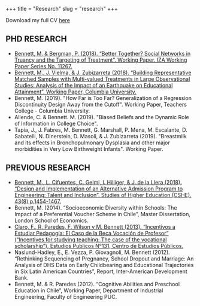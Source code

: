 +++
title = "Research"
slug = "research"
+++

Download my full CV [here](/files/CV_mbennett.pdf)

## PHD RESEARCH 

* [Bennett, M. & Bergman, P. (2018). “Better Together? Social Networks in Truancy and the Targeting of Treatment”. Working Paper. IZA Working Paper Series No. 11267.](https://github.com/maibennett/website/blob/master/networks_paper.pdf)
* [Bennett, M., J. Vielma, & J. Zubizarreta (2018). “Building Representative Matched Samples with Multi-valued Treatments in Large Observational Studies: Analysis of the Impact of an Earthquake on Educational Attainment”. Working Paper, Columbia University.](https://arxiv.org/pdf/1810.06707.pdf)
* Bennett, M. (2019). "How Far is Too Far? Generalization of a Regression Discontinuity Design Away from the Cutoff". Working Paper, Teachers College - Columbia University.
* Allende, C. & Bennett. M. (2019). "Biased Beliefs and the Dynamic Role of Information in College Choice".
* Tapia, J., J. Fabres, M. Bennett, G. Marshall, P. Mena, M. Escalante, D. Sabatelli, N. Dinerstein, D. Masoli, & J. Zubizarreta (2019). "Breastmilk and its effects in Bronchopulmonary Dysplasia and other major morbidities in Very Low Birthweight Infants". Working Paper.

## PREVIOUS RESEARCH

* [Bennett, M., L. Cifuentes, C. Gelmi, I. Hilliger, & J. de la Llera (2018). “Design and Implementation of an Alternative Admission Program to Engineering: Talent and Inclusion”. Studies of Higher Education (CSHE). 43(8) p.1454-1467.](https://www.tandfonline.com/doi/abs/10.1080/03075079.2016.1263291?journalCode=cshe20)
* Bennett, M. (2014). “Socioeconomic Diversity within Schools: The Impact of a Preferential Voucher Scheme in Chile”, Master Dissertation, London School of Economics.
* [Claro, F., R. Paredes, F. Wilson y M. Bennett (2013). “Incentivos a Estudiar Pedagogía: El Caso de la Beca Vocación de Profesor” (“Incentives for studying teaching: The case of the vocational scholarship”), Estudios Publicos N°131, Centro de Estudios Públicos.](https://www.cepchile.cl/cep/site/artic/20160304/asocfile/20160304100405/rev131_FClaro-RParedes-MBennett-TWilson.pdf)
* Naslund-Hadley, E., E. Vezza, P. Giovagnoli, M. Bennett (2012). “Rethinking Sequencing of Pregnancy, School Dropout and Marriage: An Analysis of DHS Data on Early Childbearing and Educational Trajectories in Six Latin American Countries”, Report, Inter-American Development Bank.
* Bennett, M. & R. Paredes (2012). “Cognitive Abilities and Preschool Education in Chile”, Working Paper, Department of Industrial Engineering, Faculty of Engineering PUC.
